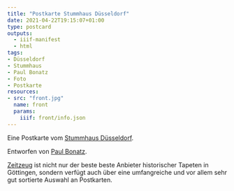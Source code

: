 ```yaml
---
title: "Postkarte Stummhaus Düsseldorf"
date: 2021-04-22T19:15:07+01:00
type: postcard
outputs:
  - iiif-manifest
  - html
tags:
- Düsseldorf
- Stummhaus
- Paul Bonatz
- Foto
- Postkarte
resources:
- src: "front.jpg"
  name: front
  params:
    iiif: front/info.json
---
```


Eine Postkarte vom [Stummhaus Düsseldorf](https://de.wikipedia.org/wiki/Stummhaus).
<!--more-->
Entworfen von [Paul Bonatz](/tags/Paul-Bonatz).

<div class="source"><a href="http://zeitzeug.de/">Zeitzeug</a> ist nicht nur der beste beste Anbieter historischer Tapeten in Göttingen, sondern verfügt auch über eine umfangreiche und vor allem sehr gut sortierte Auswahl an Postkarten.</div>
